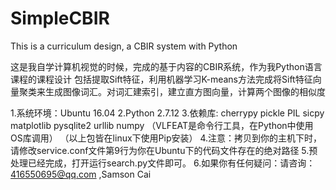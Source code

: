 # SimpleCBIR
This is a curriculum design, a CBIR system with Python

这是我自学计算机视觉的时候，完成的基于内容的CBIR系统，作为我Python语言课程的课程设计
包括提取Sift特征，利用机器学习K-means方法完成将Sift特征向量聚类来生成图像词汇。对词汇建索引，建立直方图向量，计算两个图像的相似度

1.系统环境：Ubuntu 16.04
2.Python 2.7.12
3.依赖库:
	cherrypy
	pickle
	PIL
	sicpy
	matplotlib
	pysqlite2
	urllib
	numpy
	（VLFEAT是命令行工具，在Python中使用OS库调用）
	（以上包皆在linux下使用Pip安装）
4.注意：拷贝到你的主机下时，请修改service.conf文件第9行为你在Ubuntu下的代码文件存在的绝对路径
5.预处理已经完成，打开运行search.py文件即可。
6.如果你有任何疑问：请咨询：416550695@qq.com ,Samson Cai	
